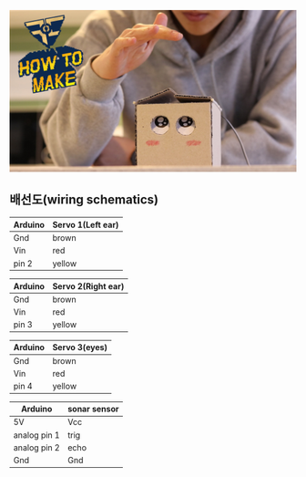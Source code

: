 [![](https://github.com/KongdoleProduction/ShyBox/blob/master/thumbnail.png)](https://www.youtube.com/watch?v=MWuG9GowW5o)

## 배선도(wiring schematics)

[](https://github.com/KongdoleProduction/ShyBox/blob/master/schematics.png)

Arduino | Servo 1(Left ear)
--- | ---
Gnd | brown
Vin | red
pin 2 | yellow

Arduino | Servo 2(Right ear)
--- | ---
Gnd | brown
Vin | red
pin 3 | yellow

Arduino | Servo 3(eyes)
--- | ---
Gnd | brown
Vin | red
pin 4 | yellow

Arduino | sonar sensor
--- | ---
5V | Vcc
analog pin 1 | trig
analog pin 2 | echo
Gnd | Gnd

